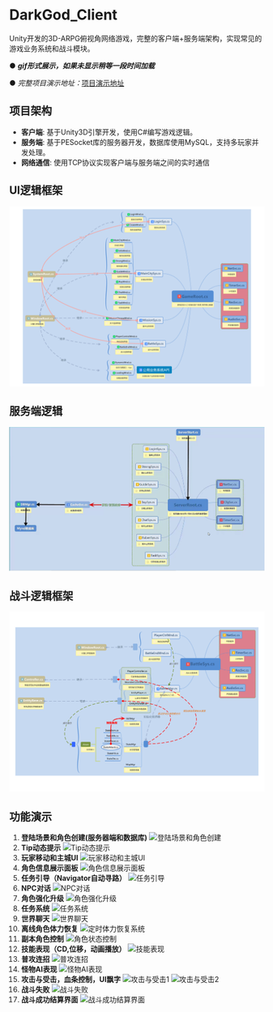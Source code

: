 # DarkGod_Client

Unity开发的3D-ARPG俯视角网络游戏，完整的客户端+服务端架构，实现常见的游戏业务系统和战斗模块。

● ***gif形式展示，如果未显示稍等一段时间加载***

● *完整项目演示地址：*[项目演示地址](https://www.bilibili.com/video/BV1MpTkeCEWe/?spm_id_from=333.999.0.0&vd_source=15ce64d8f8fad36086523ce711dec730)

## 项目架构

- **客户端**: 基于Unity3D引擎开发，使用C#编写游戏逻辑。
- **服务端**: 基于PESocket库的服务器开发，数据库使用MySQL，支持多玩家并发处理。
- **网络通信**: 使用TCP协议实现客户端与服务端之间的实时通信

## UI逻辑框架

![UI逻辑框架](https://github.com/Maresoul/DarkGod_Client/blob/main/DisplayResources/UI%E9%80%BB%E8%BE%91%E6%A1%86%E6%9E%B6.png)

## 服务端逻辑

![服务端逻辑](https://github.com/Maresoul/DarkGod_Client/blob/main/DisplayResources/%E6%9C%8D%E5%8A%A1%E7%AB%AF%E6%A1%86%E6%9E%B6.png)

## 战斗逻辑框架

![战斗逻辑框架](https://github.com/Maresoul/DarkGod_Client/blob/main/DisplayResources/%E6%88%98%E6%96%97%E9%80%BB%E8%BE%91%E6%A1%86%E6%9E%B6.png)

## 功能演示

1. **登陆场景和角色创建(服务器端和数据库)**
   ![登陆场景和角色创建](https://github.com/Maresoul/DarkGod_Client/blob/main/DisplayResources/tinywow_%E8%B4%A6%E5%8F%B7%E7%99%BB%E5%BD%95%E5%92%8C%E8%A7%92%E8%89%B2%E5%88%9B%E5%BB%BA_62449389.gif)
2. **Tip动态提示**
   ![Tip动态提示](https://github.com/Maresoul/DarkGod_Client/blob/main/DisplayResources/tinywow_tips%E6%8F%90%E7%A4%BA_62451171.gif)
3. **玩家移动和主城UI**
   ![玩家移动和主城UI](https://github.com/Maresoul/DarkGod_Client/blob/main/DisplayResources/tinywow_%E7%8E%A9%E5%AE%B6%E7%A7%BB%E5%8A%A8%E5%92%8C%E4%B8%BB%E5%9F%8EUI_62451239.gif)
4. **角色信息展示面板**
   ![角色信息展示面板](https://github.com/Maresoul/DarkGod_Client/blob/main/DisplayResources/tinywow_%E8%A7%92%E8%89%B2%E4%BF%A1%E6%81%AF%E5%B1%95%E7%A4%BA%E9%9D%A2%E6%9D%BF_62451317.gif)
5. **任务引导（Navigator自动寻路）**
   ![任务引导](https://github.com/Maresoul/DarkGod_Client/blob/main/DisplayResources/tinywow_%E8%87%AA%E5%8A%A8%E4%BB%BB%E5%8A%A1%E5%AF%BB%E8%B7%AF_62451372.gif)
6. **NPC对话**
   ![NPC对话](https://github.com/Maresoul/DarkGod_Client/blob/main/DisplayResources/tinywow_NPC%E5%AF%B9%E8%AF%9D_62451455.gif)
7. **角色强化升级**
   ![角色强化升级](https://github.com/Maresoul/DarkGod_Client/blob/main/DisplayResources/tinywow_%E8%A7%92%E8%89%B2%E5%BC%BA%E5%8C%96%E5%8D%87%E7%BA%A7_62451495.gif)
8. **任务系统**
   ![任务系统](https://github.com/Maresoul/DarkGod_Client/blob/main/DisplayResources/tinywow_%E4%BB%BB%E5%8A%A1%E7%B3%BB%E7%BB%9F_62451618.gif)
9. **世界聊天**
   ![世界聊天](https://github.com/Maresoul/DarkGod_Client/blob/main/DisplayResources/tinywow_%E4%B8%96%E7%95%8C%E8%81%8A%E5%A4%A9_62451648.gif)
10. **离线角色体力恢复**
    ![定时体力恢复系统](https://github.com/Maresoul/DarkGod_Client/blob/main/DisplayResources/tinywow_%E7%A6%BB%E7%BA%BF%E4%BD%93%E5%8A%9B%E5%9B%9E%E5%A4%8D_62451676.gif)
11. **副本角色控制**
    ![角色状态控制](https://github.com/Maresoul/DarkGod_Client/blob/main/DisplayResources/tinywow_%E5%89%AF%E6%9C%AC%E8%A7%92%E8%89%B2%E6%8E%A7%E5%88%B6_62451732.gif)
12. **技能表现（CD,位移，动画播放）**
    ![技能表现](https://github.com/Maresoul/DarkGod_Client/blob/main/DisplayResources/tinywow_%E6%8A%80%E8%83%BD%E8%A1%A8%E7%8E%B0_62451780.gif)
13. **普攻连招**
    ![普攻连招](https://github.com/Maresoul/DarkGod_Client/blob/main/DisplayResources/tinywow_%E6%99%AE%E6%94%BB%E8%BF%9E%E6%8B%9B_62451857.gif)
14. **怪物AI表现**
    ![怪物AI表现](https://github.com/Maresoul/DarkGod_Client/blob/main/DisplayResources/tinywow_%E6%80%AA%E7%89%A9AI_62451892.gif)
15. **攻击与受击，血条控制，UI飘字**
    ![攻击与受击1](https://github.com/Maresoul/DarkGod_Client/blob/main/DisplayResources/tinywow_%E6%94%BB%E5%87%BB%E4%B8%8E%E5%8F%97%E5%87%BB_1_62451941.gif)
    ![攻击与受击2](https://github.com/Maresoul/DarkGod_Client/blob/main/DisplayResources/tinywow_%E6%94%BB%E5%87%BB%E4%B8%8E%E5%8F%97%E5%87%BB_2_62451982.gif)
16. **战斗失败**
    ![战斗失败](https://github.com/Maresoul/DarkGod_Client/blob/main/DisplayResources/tinywow_%E6%88%98%E6%96%97%E5%A4%B1%E8%B4%A5_62452033.gif)
17. **战斗成功结算界面**
    ![战斗成功结算界面](https://github.com/Maresoul/DarkGod_Client/blob/main/DisplayResources/tinywow_%E6%88%98%E6%96%97%E8%83%9C%E5%88%A9_62452079.gif)
